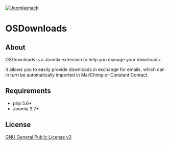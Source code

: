 [![Joomlashack](https://www.joomlashack.com/images/logo_circle_small.png)](https://www.joomlashack.com)

OSDownloads
============

## About

OSDownloads is a Joomla extension to help you manage your downloads.

It allows you to easily provide downloads in exchange for emails, which can in turn be automatically imported in MailChimp or Constant Contact.

## Requirements

* php 5.6+
* Joomla 3.7+

## License

[GNU General Public License v3](http://www.gnu.org/copyleft/gpl.html)
